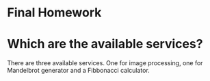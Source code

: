 # Final Homework

# Which are the available services?
There are three available services. One for image processing, one for Mandelbrot generator and a Fibbonacci calculator.
